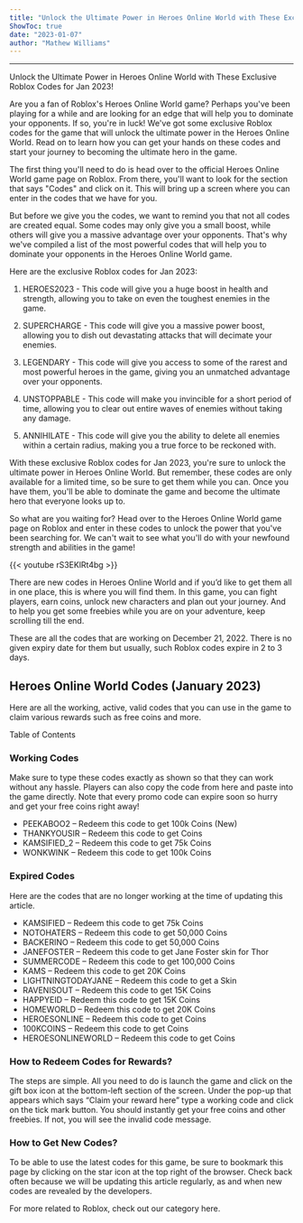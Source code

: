 ```yaml
---
title: "Unlock the Ultimate Power in Heroes Online World with These Exclusive Roblox Codes for Jan 2023!"
ShowToc: true 
date: "2023-01-07"
author: "Mathew Williams"
---
```

*****
Unlock the Ultimate Power in Heroes Online World with These Exclusive Roblox Codes for Jan 2023!

Are you a fan of Roblox's Heroes Online World game? Perhaps you've been playing for a while and are looking for an edge that will help you to dominate your opponents. If so, you're in luck! We've got some exclusive Roblox codes for the game that will unlock the ultimate power in the Heroes Online World. Read on to learn how you can get your hands on these codes and start your journey to becoming the ultimate hero in the game.

The first thing you'll need to do is head over to the official Heroes Online World game page on Roblox. From there, you'll want to look for the section that says "Codes" and click on it. This will bring up a screen where you can enter in the codes that we have for you.

But before we give you the codes, we want to remind you that not all codes are created equal. Some codes may only give you a small boost, while others will give you a massive advantage over your opponents. That's why we've compiled a list of the most powerful codes that will help you to dominate your opponents in the Heroes Online World game.

Here are the exclusive Roblox codes for Jan 2023:

1. HEROES2023 - This code will give you a huge boost in health and strength, allowing you to take on even the toughest enemies in the game.

2. SUPERCHARGE - This code will give you a massive power boost, allowing you to dish out devastating attacks that will decimate your enemies.

3. LEGENDARY - This code will give you access to some of the rarest and most powerful heroes in the game, giving you an unmatched advantage over your opponents.

4. UNSTOPPABLE - This code will make you invincible for a short period of time, allowing you to clear out entire waves of enemies without taking any damage.

5. ANNIHILATE - This code will give you the ability to delete all enemies within a certain radius, making you a true force to be reckoned with.

With these exclusive Roblox codes for Jan 2023, you're sure to unlock the ultimate power in Heroes Online World. But remember, these codes are only available for a limited time, so be sure to get them while you can. Once you have them, you'll be able to dominate the game and become the ultimate hero that everyone looks up to.

So what are you waiting for? Head over to the Heroes Online World game page on Roblox and enter in these codes to unlock the power that you've been searching for. We can't wait to see what you'll do with your newfound strength and abilities in the game!

{{< youtube rS3EKlRt4bg >}} 



There are new codes in Heroes Online World and if you’d like to get them all in one place, this is where you will find them. In this game, you can fight players, earn coins, unlock new characters and plan out your journey. And to help you get some freebies while you are on your adventure, keep scrolling till the end.
 
These are all the codes that are working on December 21, 2022. There is no given expiry date for them but usually, such Roblox codes expire in 2 to 3 days.
 
## Heroes Online World Codes (January 2023)
 
Here are all the working, active, valid codes that you can use in the game to claim various rewards such as free coins and more.
 
Table of Contents
 
### Working Codes
 
Make sure to type these codes exactly as shown so that they can work without any hassle. Players can also copy the code from here and paste into the game directly. Note that every promo code can expire soon so hurry and get your free coins right away!
 
- PEEKABOO2 – Redeem this code to get 100k Coins (New)
 - THANKYOUSIR – Redeem this code to get Coins
 - KAMSIFIED_2 – Redeem this code to get 75k Coins
 - WONKWINK – Redeem this code to get 100k Coins

 
### Expired Codes
 
Here are the codes that are no longer working at the time of updating this article.
 
- KAMSIFIED – Redeem this code to get 75k Coins
 - NOTOHATERS – Redeem this code to get 50,000 Coins
 - BACKERINO – Redeem this code to get 50,000 Coins
 - JANEFOSTER – Redeem this code to get Jane Foster skin for Thor
 - SUMMERCODE – Redeem this code to get 100,000 Coins
 - KAMS – Redeem this code to get 20K Coins
 - LIGHTNINGTODAYJANE – Redeem this code to get a Skin
 - RAVENISOUT – Redeem this code to get 15K Coins
 - HAPPYEID – Redeem this code to get 15K Coins
 - HOMEWORLD – Redeem this code to get 20K Coins
 - HEROESONLINE – Redeem this code to get Coins
 - 100KCOINS – Redeem this code to get Coins
 - HEROESONLINEWORLD – Redeem this code to get Coins

 
### How to Redeem Codes for Rewards?
 

 
The steps are simple. All you need to do is launch the game and click on the gift box icon at the bottom-left section of the screen. Under the pop-up that appears which says “Claim your reward here” type a working code and click on the tick mark button. You should instantly get your free coins and other freebies. If not, you will see the invalid code message.
 
### How to Get New Codes?
 
To be able to use the latest codes for this game, be sure to bookmark this page by clicking on the star icon at the top right of the browser. Check back often because we will be updating this article regularly, as and when new codes are revealed by the developers.
 
For more related to Roblox, check out our category here.




